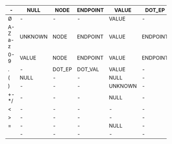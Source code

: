 
|-|NULL|NODE|ENDPOINT|VALUE|DOT_EP|DOT_VAL|OPERATOR|UNKNOWN|FLOW|SUBFLOW|
|-|-|-|-|-|-|-|-|-|-|-|
|Ø|-|-|-|VALUE|-|-|-|VALUE|-|-|
|A-Z<br/>a-z|UNKNOWN|NODE|ENDPOINT|VALUE|ENDPOINT|VALUE|-|UNKNOWN|FLOW|-|
|0-9|VALUE|NODE|ENDPOINT|VALUE|ENDPOINT|VALUE|-|UNKNOWN|FLOW|-|
|.|-|DOT_EP|DOT_VAL|VALUE|-|-|-|DOT_EP|-|-|
|(|NULL|-|-|NULL|-|-|-|NULL|-|-|
|)|-|-|-|UNKNOWN|-|-|-|UNKNOWN|-|-|
|+-*/|-|-|-|NULL|-|-|-|NULL|-|-|
|<|-|-|-|-|-|-|-|-|-|-|
|>|-|-|-|-|-|-|-|-|-|-|
|=|-|-|-|NULL|-|-|-|NULL|NULL|-|
| |-|-|-|-|-|-|-|FLOW|-|-|